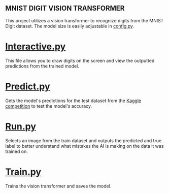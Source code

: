 ## MNIST DIGIT VISION TRANSFORMER
This project utilizes a vision transformer to recognize digits from the MNIST Digit dataset. The model size is easily adjustable in [config.py](config.py).

# [Interactive.py](interactive.py)
This file allows you to draw digits on the screen and view the outputted predictions from the trained model.

# [Predict.py](predict.py)
Gets the model's predictions for the test dataset from the [Kaggle competition](https://www.kaggle.com/competitions/digit-recognizer) to test the model's accuracy.

# [Run.py](run.py)
Selects an image from the train dataset and outputs the predicted and true label to better understand what mistakes the AI is making on the data it was trained on.

# [Train.py](train.py)
Trains the vision transformer and saves the model.